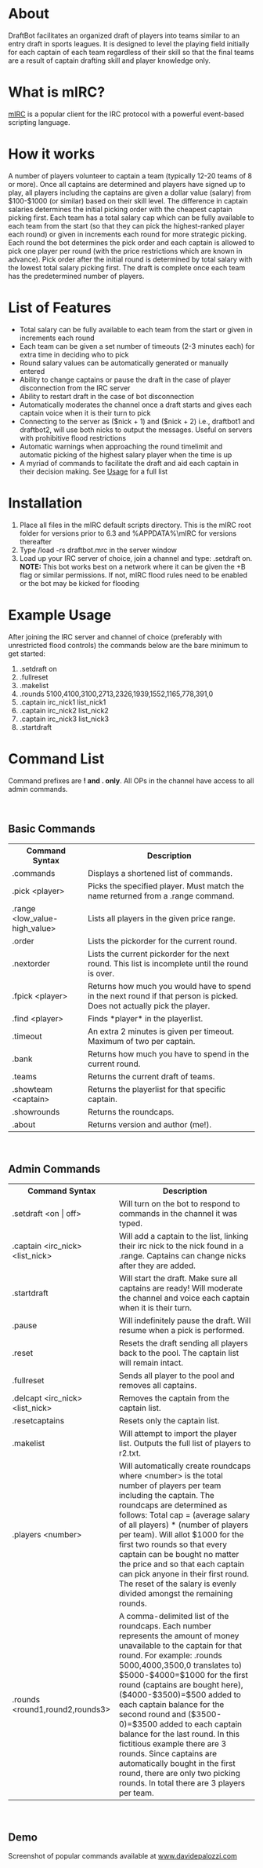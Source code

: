 <h1>About</h1>

DraftBot facilitates an organized draft of players into teams similar to an entry draft in sports leagues. It is designed to level the playing field initially for each captain of each team regardless of their skill so that the final teams are a result of captain drafting skill and player knowledge only.

<h1>What is mIRC?</h1>
<a href = "http://www.mirc.com/">mIRC</a> is a popular client for the IRC protocol with a powerful event-based scripting language.

<h1>How it works</h1>
A number of players volunteer to captain a team (typically 12-20 teams of 8 or more). Once all captains are determined and players have signed up to play, all players including the captains are given a dollar value (salary) from $100-$1000 (or similar) based on their skill level. The difference in captain salaries determines the initial picking order with the cheapest captain picking first. Each team has a total salary cap which can be fully available to each team from the start (so that they can pick the highest-ranked player each round) or given in increments each round for more strategic picking. Each round the bot determines the pick order and each captain is allowed to pick one player per round (with the price restrictions which are known in advance). Pick order after the initial round is determined by total salary with the lowest total salary picking first. The draft is complete once each team has the predetermined number of players.
<h1>List of Features</h1>
<ul>
	<li>Total salary can be fully available to each team from the start or given in increments each round</li>
	<li>Each team can be given a set number of timeouts (2-3 minutes each) for extra time in deciding who to pick</li>
	<li>Round salary values can be automatically generated or manually entered</li>
	<li>Ability to change captains or pause the draft in the case of player disconnection from the IRC server</li>
	<li>Ability to restart draft in the case of bot disconnection</li>
	<li>Automatically moderates the channel once a draft starts and gives each captain voice when it is their turn to pick</li>
	<li>Connecting to the server as ($nick + 1) and ($nick + 2) i.e., draftbot1 and draftbot2, will use both nicks to output the messages. Useful on servers with prohibitive flood restrictions</li>
	<li>Automatic warnings when approaching the round timelimit and automatic picking of the highest salary player when the time is up</li>
	<li>A myriad of commands to facilitate the draft and aid each captain in their decision making. See <a href="#Usage">Usage</a> for a full list </li>
</ul>
<h1>Installation</h1>
<ol>
	<li>Place all files in the mIRC default scripts directory. This is the mIRC root folder for versions prior to 6.3 and %APPDATA%\mIRC for versions thereafter</li>
	<li>Type /load -rs draftbot.mrc in the server window</li>
	<li>Load up your IRC server of choice, join a channel and type: .setdraft on. <b> NOTE:</b> This bot works best on a network where it can be given the +B flag or similar permissions. If not, mIRC flood rules need to be enabled or the bot may be kicked for flooding</li>
</ol>
<h1>Example Usage</h1>
After joining the IRC server and channel of choice (preferably with unrestricted flood controls) the commands below are the bare minimum to get started:
<ol>
<li>.setdraft on</li>
<li>.fullreset</li>
<li>.makelist</li>
<li>.rounds 5100,4100,3100,2713,2326,1939,1552,1165,778,391,0</li>
<li>.captain irc_nick1 list_nick1</li>
<li>.captain irc_nick2 list_nick2</li>
<li>.captain irc_nick3 list_nick3</li>
<li>.startdraft</li>
</ol>

<h1>Command List</h1>
Command prefixes are <b>! and . only</b>. All OPs in the channel have access to all admin commands.

<br><h2>Basic Commands</h2>
<table>
	<tr><th>Command Syntax</th><th>Description</th></tr>
	<tr>
		<td>.commands</td>
		<td>Displays a shortened list of commands.</td>
	</tr>
	<tr>
		<td>.pick &lt;player&gt;</td>
		<td>Picks the specified player. Must match the name returned from a .range command.</td>
	</tr>
	<tr>
		<td>.range &lt;low_value-high_value&gt;</td>
		<td>Lists all players in the given price range.</td>
	</tr>
	<tr>
		<td>.order</td>
		<td>Lists the pickorder for the current round.</td>
	</tr>
	<tr>
		<td>.nextorder</td>
		<td>Lists the current pickorder for the next round. This list is incomplete until the round is over.</td>
	</tr>
	<tr>
		<td>.fpick &lt;player&gt;</td>
		<td>Returns how much you would have to spend in the next round if that person is picked. Does not actually pick the player.</td>
	</tr>
	<tr>
		<td>.find &lt;player&gt;</td>
		<td>Finds *player* in the playerlist.</td>
	</tr>
	<tr>
		<td>.timeout</td>
		<td>An extra 2 minutes is given per timeout. Maximum of two per captain.</td>
	</tr>
	<tr>
		<td>.bank</td>
		<td>Returns how much you have to spend in the current round.</td>
	</tr>
	<tr>
		<td>.teams</td>
		<td>Returns the current draft of teams.</td>
	</tr>
	<tr>
		<td>.showteam &lt;captain&gt;</td>
		<td>Returns the playerlist for that specific captain.</td>
	</tr>
	<tr>
		<td>.showrounds</td>
		<td>Returns the roundcaps.</td>
	</tr>
	<tr>
		<td>.about</td>
		<td>Returns version and author (me!).</td>
	</tr>
</table>

<br><h2>Admin Commands</h2>
<table>
	<tr><th>Command Syntax</th><th>Description</th></tr>
	<tr>
		<td>.setdraft &lt;on | off&gt;</td>
		<td>Will turn on the bot to respond to commands in the channel it was typed.</td>
	</tr>
	<tr>
		<td>.captain &lt;irc_nick&gt; &lt;list_nick&gt;</td>
		<td>Will add a captain to the list, linking their irc nick to the nick found in a .range. Captains can change nicks after they are added.</td>
	</tr>
	<tr>
		<td>.startdraft</td>
		<td>Will start the draft. Make sure all captains are ready! Will moderate the channel and voice each captain when it is their turn.</td>
	</tr>
	<tr>
		<td>.pause</td>
		<td>Will indefinitely pause the draft. Will resume when a pick is performed.</td>
	</tr>
	<tr>
		<td>.reset</td>
		<td>Resets the draft sending all players back to the pool. The captain list will remain intact.</td>
	</tr>
	<tr>
		<td>.fullreset</td>
		<td>Sends all player to the pool and removes all captains.</td>
	</tr>
	<tr>
		<td>.delcapt &lt;irc_nick&gt; &lt;list_nick&gt;</td>
		<td>Removes the captain from the captain list.</td>
	</tr>
	<tr>
		<td>.resetcaptains</td>
		<td>Resets only the captain list.</td>
	</tr>
	<tr>
		<td>.makelist</td>
		<td>Will attempt to import the player list. Outputs the full list of players to r2.txt.</td>
	</tr>
	<tr>
		<td>.players &lt;number&gt;</td>
		<td>Will automatically create roundcaps where &lt;number&gt; is the total number of players per team including the captain. The roundcaps are determined as follows: Total cap = (average salary of all players) * (number of players per team). Will allot $1000 for the first two rounds so that every captain can be bought no matter the price and so that each captain can pick anyone in their first round. The reset of the salary is evenly divided amongst the remaining rounds.</td>
	</tr>
	<tr>
		<td>.rounds &lt;round1,round2,rounds3&gt;</td>
		<td>A comma-delimited list of the roundcaps. Each number represents the amount of money unavailable to the captain for that round. For example: .rounds 5000,4000,3500,0 translates to) $5000-$4000=$1000 for the first round (captains are bought here), ($4000-$3500)=$500 added to each captain balance for the second round and ($3500-0)=$3500 added to each captain balance for the last round. In this fictitious example there are 3 rounds. Since captains are automatically bought in the first round, there are only two picking rounds. In total there are 3 players per team.</td>
	</tr>
</table>

<br><h2>Demo</h2>
Screenshot of popular commands available at <a href="http://www.davidepalozzi.com">www.davidepalozzi.com</a>
